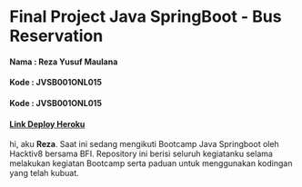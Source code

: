 # Final Project Java SpringBoot - Bus Reservation

 <h4>Nama : Reza Yusuf Maulana</h4>
 <h4>Kode : JVSB001ONL015</h4>
 <h4>Kode : JVSB001ONL015</h4>
<h4> <a href="https://github.com/rezaa98/BootcampBTDPReza/tree/main/Java%20SpringBoot/Sesi%201">Link Deploy Heroku</a></h4>

 <p>hi, aku <b>Reza</b>. Saat ini sedang mengikuti Bootcamp Java Springboot oleh Hacktiv8 bersama BFI. Repository ini berisi seluruh kegiatanku selama melakukan kegiatan Bootcamp serta paduan untuk menggunakan kodingan yang telah kubuat.</p>


